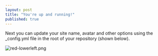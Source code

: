 ```yaml
---
layout: post
title: "You're up and running!"
published: true
---
```





Next you can update your site name, avatar and other options using the _config.yml file in the root of your repository (shown below).

![red-lowerleft.png]({{site.baseurl}}/_posts/red-lowerleft.png)